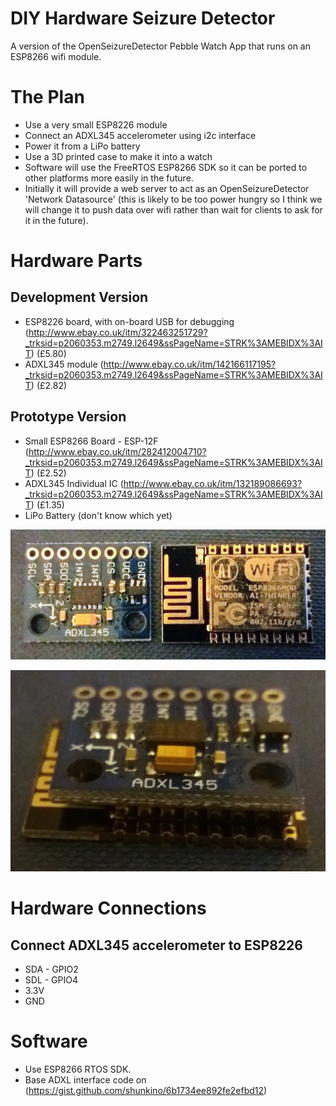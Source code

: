 # DIY Hardware Seizure Detector

A version of the OpenSeizureDetector Pebble Watch App that runs on an ESP8266 wifi module.

# The Plan
*  Use a very small ESP8226 module
*  Connect an ADXL345 accelerometer using i2c interface
*  Power it from a LiPo battery
*  Use a 3D printed case to make it into a watch  
*  Software will use the FreeRTOS ESP8266 SDK so it can be ported to other platforms more easily in the future.
*  Initially it will provide a web server to act as an OpenSeizureDetector 'Network Datasource' (this is likely to be too power hungry so I think we will change it to push data over wifi rather than wait for clients to ask for it in the future).

# Hardware Parts
## Development Version
* ESP8226 board, with on-board USB for debugging (http://www.ebay.co.uk/itm/322463251729?_trksid=p2060353.m2749.l2649&ssPageName=STRK%3AMEBIDX%3AIT) (£5.80)
* ADXL345 module (http://www.ebay.co.uk/itm/142166117195?_trksid=p2060353.m2749.l2649&ssPageName=STRK%3AMEBIDX%3AIT) (£2.82)

## Prototype Version
* Small ESP8266 Board - ESP-12F (http://www.ebay.co.uk/itm/282412004710?_trksid=p2060353.m2749.l2649&ssPageName=STRK%3AMEBIDX%3AIT) (£2.52)
* ADXL345 Individual IC (http://www.ebay.co.uk/itm/132189086693?_trksid=p2060353.m2749.l2649&ssPageName=STRK%3AMEBIDX%3AIT) (£1.35)
* LiPo Battery (don't know which yet)

![Modules Photo](Documentation/20170602_211058.jpg)

![Stacked Modules](Documentation/20170602_211126.jpg)


# Hardware Connections
## Connect ADXL345 accelerometer to ESP8226
*  SDA - GPIO2
*  SDL - GPIO4
*  3.3V
*  GND

# Software
*  Use ESP8266 RTOS SDK.
*  Base ADXL interface code on (https://gist.github.com/shunkino/6b1734ee892fe2efbd12)
